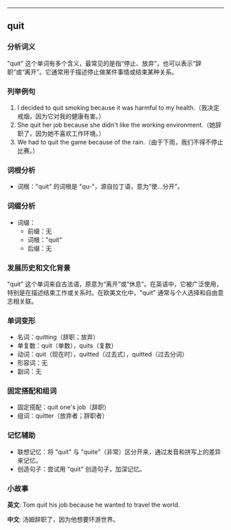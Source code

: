 
---------------
## quit
### 分析词义
"quit" 这个单词有多个含义，最常见的是指“停止、放弃”，也可以表示“辞职”或“离开”。它通常用于描述停止做某件事情或结束某种关系。

### 列举例句
1. I decided to quit smoking because it was harmful to my health.（我决定戒烟，因为它对我的健康有害。）
2. She quit her job because she didn't like the working environment.（她辞职了，因为她不喜欢工作环境。）
3. We had to quit the game because of the rain.（由于下雨，我们不得不停止比赛。）

### 词根分析
- 词根："quit" 的词根是 "qu-"，源自拉丁语，意为“使...分开”。

### 词缀分析
- 词缀：
  - 前缀：无
  - 词根："quit"
  - 后缀：无

### 发展历史和文化背景
"quit" 这个单词来自古法语，原意为“离开”或“休息”。在英语中，它被广泛使用，特别是在描述结束工作或关系时。在欧美文化中，"quit" 通常与个人选择和自由意志相关联。

### 单词变形
- 名词：quitting（辞职；放弃）
- 单复数：quit（单数），quits（复数）
- 动词：quit（现在时），quitted（过去式），quitted（过去分词）
- 形容词：无
- 副词：无

### 固定搭配和组词
- 固定搭配：quit one's job（辞职）
- 组词：quitter（放弃者；辞职者）

### 记忆辅助
- 联想记忆：将 "quit" 与 "quite"（非常）区分开来，通过发音和拼写上的差异来记忆。
- 创造句子：尝试用 "quit" 创造句子，加深记忆。

### 小故事
**英文**:
Tom quit his job because he wanted to travel the world.

**中文**:
汤姆辞职了，因为他想要环游世界。

